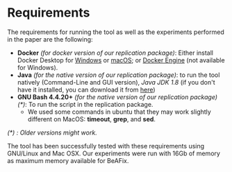# Requirements

The requirements for running the tool as well as the experiments performed in the paper are the following:
* **Docker** _(for docker version of our replication package)_: Either install Docker Desktop for [Windows](https://docs.docker.com/docker-for-windows/install/) or [macOS](https://docs.docker.com/docker-for-mac/install/); or [Docker Engine](https://docs.docker.com/engine/install/) (not available for Windows).
* **Java** _(for the native version of our replication package)_: to run the tool natively (Command-Line and GUI version), *Java JDK 1.8* (if you don't have it installed, you can download it from [here](https://www.oracle.com/java/technologies/javase/javase8-archive-downloads.html))
* **GNU Bash 4.4.20+** _(for the native version of our replication package)_ _(*)_: To run the script in the replication package.
  * We used some commands in ubuntu that they may work slightly different on MacOS: **timeout**, **grep**, and **sed**.
  
_(*) : Older versions might work._

The tool has been successfully tested with these requirements using GNU/Linux and Mac OSX. Our experiments were run with 16Gb of memory as maximum memory available for BeAFix.
